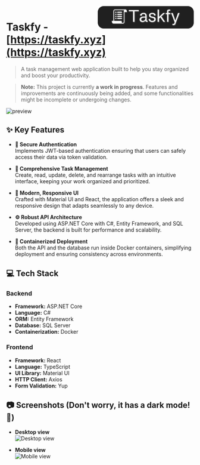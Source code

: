 <a href="https://taskfy.xyz/">
    <img src="./Frontend/public/icons/app/logo-background.png" alt="Taskfy logo" title="Taskfy" align="right" height="60" />
</a>

# Taskfy - [https://taskfy.xyz](https://taskfy.xyz)

> A task management web application built to help you stay organized and boost your productivity.

> **Note:** This project is currently **a work in progress**. Features and improvements are continuously being added, and some functionalities might be incomplete or undergoing changes.

![preview](https://i.imgur.com/AsxcStJ.gif)

## ✨ Key Features

- **🔐 Secure Authentication**  
  Implements JWT-based authentication ensuring that users can safely access their data via token validation.

- **📝 Comprehensive Task Management**  
  Create, read, update, delete, and rearrange tasks with an intuitive interface, keeping your work organized and prioritized.

- **🎨 Modern, Responsive UI**  
  Crafted with Material UI and React, the application offers a sleek and responsive design that adapts seamlessly to any device.

- **⚙️ Robust API Architecture**  
  Developed using ASP.NET Core with C#, Entity Framework, and SQL Server, the backend is built for performance and scalability.

- **🐳 Containerized Deployment**  
  Both the API and the database run inside Docker containers, simplifying deployment and ensuring consistency across environments.

## 💻 Tech Stack

### Backend
- **Framework:** ASP.NET Core
- **Language:** C#
- **ORM:** Entity Framework
- **Database:** SQL Server
- **Containerization:** Docker

### Frontend
- **Framework:** React
- **Language:** TypeScript
- **UI Library:** Material UI
- **HTTP Client:** Axios
- **Form Validation:** Yup

## 📷 Screenshots (Don't worry, it has a dark mode! 🌙)

- **Desktop view**  
![Desktop view](https://github.com/user-attachments/assets/44ba0442-09b7-4b95-88ac-1e794f8207be)

- **Mobile view**  
![Mobile view](https://github.com/user-attachments/assets/e237c5f0-e7cb-4946-9d55-657a89618cee)
